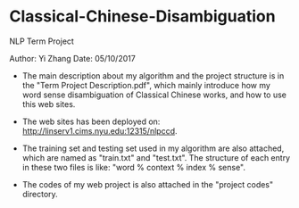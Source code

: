 # Classical-Chinese-Disambiguation

NLP Term Project

Author: Yi Zhang
Date: 05/10/2017

- The main description about my algorithm and the project structure is in the "Term Project Description.pdf", which mainly introduce how my word sense disambiguation of Classical Chinese works, and how to use this web sites.

- The web sites has been deployed on: http://linserv1.cims.nyu.edu:12315/nlpccd.

- The training set and testing set used in my algorithm are also attached, which are named as "train.txt" and "test.txt". The structure of each entry in these two files is like: "word % context % index % sense".

- The codes of my web project is also attached in the "project codes" directory.
